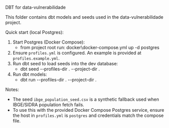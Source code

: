 DBT for data-vulnerabilidade

This folder contains dbt models and seeds used in the data-vulnerabilidade project.

Quick start (local Postgres):

1. Start Postgres (Docker Compose):
   - from project root run: docker\docker-compose.yml up -d postgres
2. Ensure `profiles.yml` is configured. An example is provided at `profiles.example.yml`.
3. Run dbt seed to load seeds into the dev database:
   - dbt seed --profiles-dir . --project-dir .
4. Run dbt models:
   - dbt run --profiles-dir . --project-dir .

Notes:
- The seed `ibge_population_seed.csv` is a synthetic fallback used when IBGE/SIDRA population fetch fails.
- To use this with the provided Docker Compose Postgres service, ensure the host in `profiles.yml` is `postgres` and credentials match the compose file.
